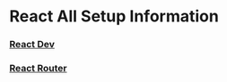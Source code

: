 # React All Setup Information

### [React Dev](https://react.dev/)

### [React Router](https://reactrouter.com/en/main)
